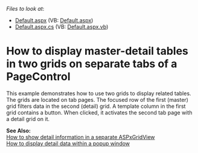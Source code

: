 <!-- default file list -->
*Files to look at*:

* [Default.aspx](./CS/SeparateGridsOnTabPages/Default.aspx) (VB: [Default.aspx](./VB/SeparateGridsOnTabPages/Default.aspx))
* [Default.aspx.cs](./CS/SeparateGridsOnTabPages/Default.aspx.cs) (VB: [Default.aspx.vb](./VB/SeparateGridsOnTabPages/Default.aspx.vb))
<!-- default file list end -->
# How to display master-detail tables in two grids on separate tabs of a PageControl


<p>This example demonstrates how to use two grids to display related tables. The grids are located on tab pages. The focused row of the first (master) grid filters data in the second (detail) grid. A template column in the first grid contains a button. When clicked, it activates the second tab page with a detail grid on it.</p><p><strong>See Also:</strong><br />
<a href="https://www.devexpress.com/Support/Center/p/E70">How to show detail information in a separate ASPxGridView</a><br />
<a href="https://www.devexpress.com/Support/Center/p/E2193">How to display detail data within a popup window</a></p>

<br/>


